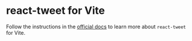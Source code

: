 # react-tweet for Vite

Follow the instructions in the [official docs](https://react-tweet.vercel.app/vite) to learn more about `react-tweet` for Vite.
